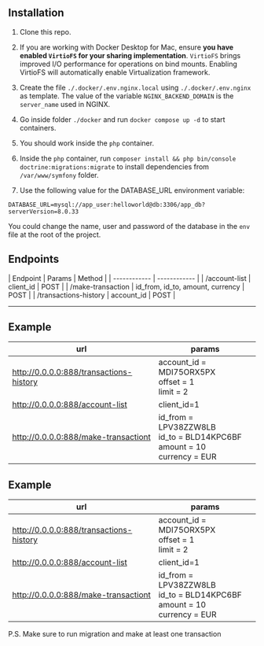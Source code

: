 ## Installation

1.  Clone this repo.

2. If you are working with Docker Desktop for Mac, ensure **you have enabled `VirtioFS` for your sharing implementation**. `VirtioFS` brings improved I/O performance for operations on bind mounts. Enabling VirtioFS will automatically enable Virtualization framework.

3. Create the file `./.docker/.env.nginx.local` using `./.docker/.env.nginx` as template. The value of the variable `NGINX_BACKEND_DOMAIN` is the `server_name` used in NGINX.

4. Go inside folder `./docker` and run `docker compose up -d` to start containers.

5. You should work inside the `php` container.

6. Inside the `php` container, run `composer install && php bin/console doctrine:migrations:migrate` to install dependencies from `/var/www/symfony` folder.

7. Use the following value for the DATABASE_URL environment variable:

```
DATABASE_URL=mysql://app_user:helloworld@db:3306/app_db?serverVersion=8.0.33
```

You could change the name, user and password of the database in the `env` file at the root of the project.

## Endpoints

|  Endpoint | Params  | Method  |
| ------------ | ------------ |
| /account-list  |  	client_id  | POST |
| /make-transaction  |  	id_from, id_to, amount, currency  | POST |
| /transactions-history  |  	account_id  | POST |

------------

## Example

|  url | params  |
| ------------ | ------------ |
|  http://0.0.0.0:888/transactions-history |  account_id = MDI75ORX5PX <br> offset = 1 <br> limit = 2 |
|  http://0.0.0.0:888/account-list  |  client_id=1 |
|  http://0.0.0.0:888/make-transactiont  |  id_from = LPV38ZZW8LB <br> id_to = BLD14KPC6BF <br> amount = 10 <br> currency = EUR |

## Example

|  url | params  |
| ------------ | ------------ |
|  http://0.0.0.0:888/transactions-history |  account_id = MDI75ORX5PX <br> offset = 1 <br> limit = 2 |
|  http://0.0.0.0:888/account-list  |  client_id=1 |
|  http://0.0.0.0:888/make-transactiont  |  id_from = LPV38ZZW8LB <br> id_to = BLD14KPC6BF <br> amount = 10 <br> currency = EUR |

P.S. Make sure to run migration and make at least one transaction
